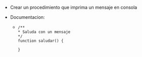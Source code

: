 - Crear un procedimiento que imprima un mensaje en consola

- Documentacion:
    
    -   ```
        /**
        * Saluda con un mensaje
        */
        function saludar() {
            
        }
        ```
